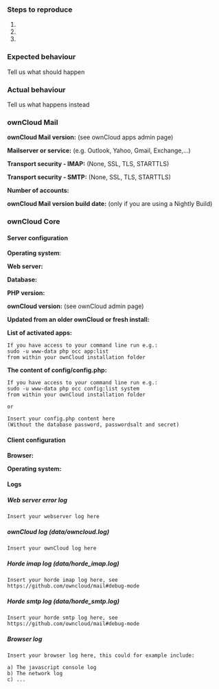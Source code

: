 ### Steps to reproduce
1.
2.
3.

### Expected behaviour
Tell us what should happen

### Actual behaviour
Tell us what happens instead

### ownCloud Mail

**ownCloud Mail version:** (see ownCloud apps admin page)

**Mailserver or service:** (e.g. Outlook, Yahoo, Gmail, Exchange,...)

**Transport security - IMAP:** (None, SSL, TLS, STARTTLS) 

**Transport security - SMTP:** (None, SSL, TLS, STARTTLS)

**Number of accounts:**

**ownCloud Mail version build date:** (only if you are using a Nightly Build)


### ownCloud Core

#### Server configuration
**Operating system**:

**Web server:**

**Database:**

**PHP version:**

**ownCloud version:** (see ownCloud admin page)

**Updated from an older ownCloud or fresh install:**

**List of activated apps:**

```
If you have access to your command line run e.g.:
sudo -u www-data php occ app:list
from within your ownCloud installation folder
```

**The content of config/config.php:**

```
If you have access to your command line run e.g.:
sudo -u www-data php occ config:list system
from within your ownCloud installation folder

or 

Insert your config.php content here
(Without the database password, passwordsalt and secret)
```

#### Client configuration
**Browser:**

**Operating system:**

#### Logs
##### Web server error log
```
Insert your webserver log here
```

##### ownCloud log (data/owncloud.log)
```
Insert your ownCloud log here
```

##### Horde imap log (data/horde_imap.log)
```
Insert your horde imap log here, see https://github.com/owncloud/mail#debug-mode
```

##### Horde smtp log (data/horde_smtp.log)
```
Insert your horde smtp log here, see https://github.com/owncloud/mail#debug-mode
```

##### Browser log
```
Insert your browser log here, this could for example include:

a) The javascript console log
b) The network log 
c) ...
```
